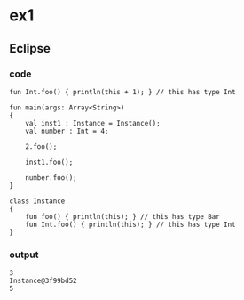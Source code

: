 # ex1
## Eclipse
### code
    fun Int.foo() { println(this + 1); } // this has type Int
    
    fun main(args: Array<String>)
    {
    	val inst1 : Instance = Instance();
    	val number : Int = 4;
    	
    	2.foo();
    	
    	inst1.foo();
    	
    	number.foo();
    }
    
    class Instance 
    {
        fun foo() { println(this); } // this has type Bar
        fun Int.foo() { println(this); } // this has type Int
    }
### output
    3
    Instance@3f99bd52
    5
